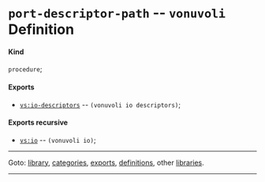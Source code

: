 

<a id='definition__vonuvoli__port-descriptor-path'></a>

# `port-descriptor-path` -- `vonuvoli` Definition


<a id='definition__vonuvoli__port-descriptor-path__kind'></a>

#### Kind

`procedure`;


<a id='definition__vonuvoli__port-descriptor-path__exports'></a>

#### Exports

 * [`vs:io-descriptors`](../../vonuvoli/exports/vs_3a_io-descriptors.md#export__vonuvoli__vs_3a_io-descriptors) -- `(vonuvoli io descriptors)`;


<a id='definition__vonuvoli__port-descriptor-path__exports-recursive'></a>

#### Exports recursive

 * [`vs:io`](../../vonuvoli/exports/vs_3a_io.md#export__vonuvoli__vs_3a_io) -- `(vonuvoli io)`;

----

Goto: [library](../../vonuvoli/_index.md#library__vonuvoli), [categories](../../vonuvoli/categories/_index.md#toc__vonuvoli__categories), [exports](../../vonuvoli/exports/_index.md#toc__vonuvoli__exports), [definitions](../../vonuvoli/definitions/_index.md#toc__vonuvoli__definitions), other [libraries](../../_libraries.md#toc__libraries).

----

